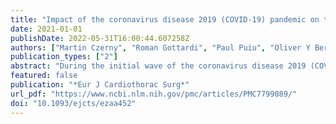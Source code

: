 ```yaml
---
title: "Impact of the coronavirus disease 2019 (COVID-19) pandemic on the care of patients with acute and chronic aortic conditions"
date: 2021-01-01
publishDate: 2022-05-31T16:00:44.607258Z
authors: ["Martin Czerny", "Roman Gottardi", "Paul Puiu", "Oliver Y Bernecker", "Rodolfo Citro", "Alessandro Della Corte", "Luca di Marco", "Martina Fink", "Yvonne Gosslau", "Peter Lukas Haldenwang", "Robin H Heijmen", "Maria Hugas-Mallorqui", "Severino Iesu", "Oyvind Jacobsen", "Arminder S Jassar", "Andrzej Juraszek", "Maciej Kolowca", "Sandro Lepidi", "Massimiliano M Marrocco-Trischitta", "Hitoshi Matsuda", "Katrin Meisenbacher", "Antonio Micari", "Kenji Minatoya", "Kay-Hyun Park", "Sven Peterss", "Michael Petrich", "Gabriele Piffaretti", "Chris Probst", "Benedikt Reutersberg", "Fabrizio Rosati", "Bruno Schachner", "Thomas Schachner", "Vitali A Sorokin", "Zoltan Szeberin", "Piotr Szopinski", "Luigi Di Tommaso", "Santi Trimarchi", "Eric L G Verhoeven", "Ferdinand Vogt", "Andreas Voetsch", "Tim Walter", "Gabriel Weiss", "Xun Yuan", "Filippo Benedetto", "Antonio De Bellis", "Mario D´ Oria", "Philipp Discher", "Andreas Zierer", "Bartosz Rylski", "Jos C van den Berg", "Thomas R Wyss", "Eduardo Bossone", "Jürg Schmidli", "Christoph Nienaber", "Giulio Accarino", "Francesco Baldascino", "Dittmar Böckler", "Claudio Corazzari", "Ilenia D´ Alessio", "Hector de Beaufort", "Christopher De Troia", "Julia Dumfarth", "Denise Galbiati", "Filippo Gorgatti", "Christian Hagl", "Marwan Hamiko", "Florian Huber", "Alexander Hyhlik-Duerr", "Gabriele Ianelli", "Ivana Iesu", "Joon-Chui Jung", "Frieda-Maria Kainz", "Athanasios Katsargyris", "Stephan Koter", "Mariusz Kusmierczyk", "Piotr Kolsut", "Balazs Lengyel", "Chiara Lomazzi", "Claudio Muneretto", "Giovanni Nava", "Thomas Nolte", "Davide Pacini", "Eliza Pleban", "Miriam Rychla", "Kazuhisa Sakamoto", "Takayuki Shijo", "Koki Yokawa", "Matthias Siepe", "Joachim Sirch", "Justus Strauch", "Jai Ajitchandra Sule", "Eva-Luca Tobler", "Corinna Walter", "Ernst Weigang"]
publication_types: ["2"]
abstract: "During the initial wave of the coronavirus disease 2019 (COVID-19) pandemic, a substantial decrease in the admission rates of patients with acute coronary syndromes (ACS) and consequently, a sharp decline in the number of emergency coronary procedures performed in Europe and the USA, were observed [1–3]."
featured: false
publication: "*Eur J Cardiothorac Surg*"
url_pdf: "https://www.ncbi.nlm.nih.gov/pmc/articles/PMC7799089/"
doi: "10.1093/ejcts/ezaa452"
---
```


